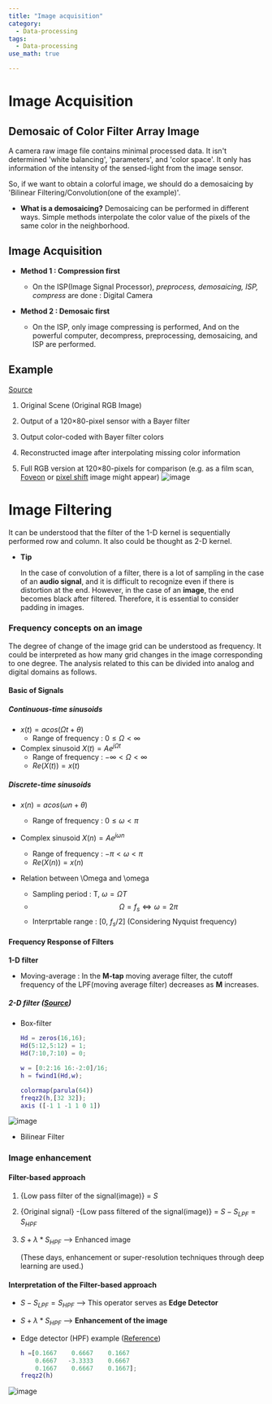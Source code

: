 ```yaml
---
title: "Image acquisition"
category:
  - Data-processing
tags:
  - Data-processing
use_math: true

---
```


# Image Acquisition

## Demosaic of Color Filter Array Image

A camera raw image file contains minimal processed data. It isn't determined 'white balancing', 'parameters', and 'color space'. It only has information of the intensity of the sensed-light from the image sensor.

So, if we want to obtain a colorful image, we should do a demosaicing by 'Bilinear Filtering/Convolution(one of the example)'.

* **What is a demosaicing?**  Demosaicing can be performed in different ways. Simple methods interpolate the color value of the pixels of the same color in the neighborhood.

  

## Image Acquisition

* **Method 1 : Compression first** 

  * On the ISP(Image Signal Processor), *preprocess, demosaicing, ISP, compress* are done  : Digital Camera

* **Method 2 : Demosaic first**

  * On the ISP, only image compressing is performed, And on the powerful computer, decompress, preprocessing, demosaicing, and ISP are performed.

    

## Example

[Source](https://en.wikipedia.org/wiki/Bayer_filter)

1. Original Scene (Original RGB Image)

2. Output of a 120×80-pixel sensor with a Bayer filter

3. Output color-coded with Bayer filter colors

4. Reconstructed image after interpolating missing color information

5. Full RGB version at 120×80-pixels for comparison (e.g. as a film scan, [Foveon](https://en.wikipedia.org/wiki/Foveon_X3_sensor) or [pixel shift](https://en.wikipedia.org/wiki/Pixel_shift) image might appear)
![image](https://user-images.githubusercontent.com/71545160/133023202-48c2d2a9-4f46-40b7-ad01-45e669fc2915.png)



# Image Filtering

It can be understood that the filter of the 1-D kernel is sequentially performed row and column. It also could be thought as 2-D kernel. 

* **Tip**

  In the case of convolution of a filter, there is a lot of sampling in the case of an **audio signal**, and it is difficult to recognize even if there is distortion at the end. However, in the case of an **image**, the end becomes black after filtered. Therefore, it is essential to consider padding in images.

### Frequency concepts on an image

The degree of change of the image grid can be understood as frequency. It could be interpreted as how many grid changes in the image corresponding to one degree. The analysis related to this can be divided into analog and digital domains as follows.

#### Basic of Signals

##### Continuous-time sinusoids

* $x(t) = acos(\Omega t+ \theta)$
  * Range of frequency : $0 \leq \Omega < \infty$
* Complex sinusoid $X(t) = Ae^{j\Omega t}$
  * Range of frequency : $-\infty < \Omega < \infty$
  * $Re(X(t)) = x(t)$

##### Discrete-time sinusoids

* $x(n) = acos(\omega n+ \theta)$
  * Range of frequency : $0 \leq \omega < \pi$
* Complex sinusoid $X(n) = Ae^{j\omega n}$
  * Range of frequency : $-\pi < \omega < \pi$
  * $Re(X(n)) = x(n)$

* Relation between \Omega and \omega
  * Sampling period : T, $\omega = \Omega T$
  * $$\Omega = f_{s} \Leftrightarrow \omega = 2\pi$$
  * Interprtable range : [0, $f_{s}/2$]  (Considering Nyquist frequency)



#### Frequency Response of Filters 

**1-D filter**

* Moving-average : In the **M-tap** moving average filter, the cutoff frequency of the LPF(moving average filter) decreases as **M** increases.

##### 2-D filter ([Source](https://kr.mathworks.com/help/images/ref/freqz2.html))

* Box-filter

  ```matlab
  Hd = zeros(16,16);
  Hd(5:12,5:12) = 1;
  Hd(7:10,7:10) = 0;
  
  w = [0:2:16 16:-2:0]/16;
  h = fwind1(Hd,w);
  
  colormap(parula(64))
  freqz2(h,[32 32]);
  axis ([-1 1 -1 1 0 1])
  ```
![image](https://user-images.githubusercontent.com/71545160/133023221-d50af7c4-4373-4696-84ef-77d04f2a3d33.png)


* Bilinear Filter

### Image enhancement

#### Filter-based approach

1. {Low pass filter of the signal(image)} = $S$

2. {Original signal} -{Low pass filtered of the signal(image)} = $S-S_{LPF} = S_{HPF}$

3. $S +\lambda* S_{HPF}$  --> Enhanced image

   (These days, enhancement or super-resolution techniques through deep learning are used.)



#### Interpretation of the Filter-based approach

* $S-S_{LPF} = S_{HPF}$  --> This operator serves as **Edge Detector**
* $S +\lambda* S_{HPF}$  --> **Enhancement of the image**

* Edge detector (HPF) example ([Reference](http://matlab.izmiran.ru/help/toolbox/images/linfil13.html))

  ```matlab
  h =[0.1667    0.6667    0.1667
      0.6667   -3.3333    0.6667
      0.1667    0.6667    0.1667];
  freqz2(h)
  ```
![image](https://user-images.githubusercontent.com/71545160/133023232-b29ff05c-2fa8-4915-a971-9a2ea7a99459.png)
